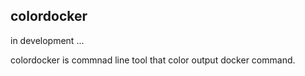 colordocker
--

in development ...

colordocker is commnad line tool that color output docker command.